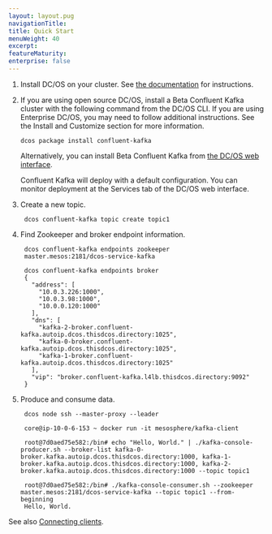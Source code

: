 ```yaml
---
layout: layout.pug
navigationTitle:
title: Quick Start
menuWeight: 40
excerpt:
featureMaturity:
enterprise: false
---
```


<!-- This source repo for this topic is https://github.com/mesosphere/confluent -->


1. Install DC/OS on your cluster. See [the documentation](/latest/administration/installing/) for instructions.

1. If you are using open source DC/OS, install a Beta Confluent Kafka cluster with the following command from the DC/OS CLI. If you are using Enterprise DC/OS, you may need to follow additional instructions. See the Install and Customize section for more information.

   ```
   dcos package install confluent-kafka
   ```

   Alternatively, you can install Beta Confluent Kafka from [the DC/OS web interface](/latest/usage/webinterface/).

   Confluent Kafka will deploy with a default configuration. You can monitor deployment at the Services tab of the DC/OS web interface.

1. Create a new topic.

        dcos confluent-kafka topic create topic1


1. Find Zookeeper and broker endpoint information.

        dcos confluent-kafka endpoints zookeeper
        master.mesos:2181/dcos-service-kafka

        dcos confluent-kafka endpoints broker
        {
          "address": [
            "10.0.3.226:1000",
            "10.0.3.98:1000",
            "10.0.0.120:1000"
          ],
          "dns": [
            "kafka-2-broker.confluent-kafka.autoip.dcos.thisdcos.directory:1025",
            "kafka-0-broker.confluent-kafka.autoip.dcos.thisdcos.directory:1025",
            "kafka-1-broker.confluent-kafka.autoip.dcos.thisdcos.directory:1025"
          ],
          "vip": "broker.confluent-kafka.l4lb.thisdcos.directory:9092"
        }

1. Produce and consume data.

        dcos node ssh --master-proxy --leader

        core@ip-10-0-6-153 ~ docker run -it mesosphere/kafka-client

        root@7d0aed75e582:/bin# echo "Hello, World." | ./kafka-console-producer.sh --broker-list kafka-0-broker.kafka.autoip.dcos.thisdcos.directory:1000, kafka-1-broker.kafka.autoip.dcos.thisdcos.directory:1000, kafka-2-broker.kafka.autoip.dcos.thisdcos.directory:1000 --topic topic1

        root@7d0aed75e582:/bin# ./kafka-console-consumer.sh --zookeeper master.mesos:2181/dcos-service-kafka --topic topic1 --from-beginning
        Hello, World.


See also [Connecting clients][1].

 [1]: /service-docs/kafka/connecting-clients/
